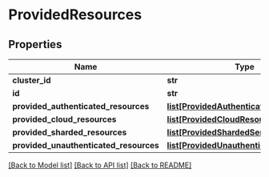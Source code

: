 # ProvidedResources

## Properties
Name | Type | Description | Notes
------------ | ------------- | ------------- | -------------
**cluster_id** | **str** |  | [optional] 
**id** | **str** |  | [optional] 
**provided_authenticated_resources** | [**list[ProvidedAuthenticatedResource]**](ProvidedAuthenticatedResource.md) |  | [optional] 
**provided_cloud_resources** | [**list[ProvidedCloudResource]**](ProvidedCloudResource.md) |  | [optional] 
**provided_sharded_resources** | [**list[ProvidedShardedService]**](ProvidedShardedService.md) |  | [optional] 
**provided_unauthenticated_resources** | [**list[ProvidedUnauthenticatedResource]**](ProvidedUnauthenticatedResource.md) |  | [optional] 

[[Back to Model list]](../README.md#documentation-for-models) [[Back to API list]](../README.md#documentation-for-api-endpoints) [[Back to README]](../README.md)


